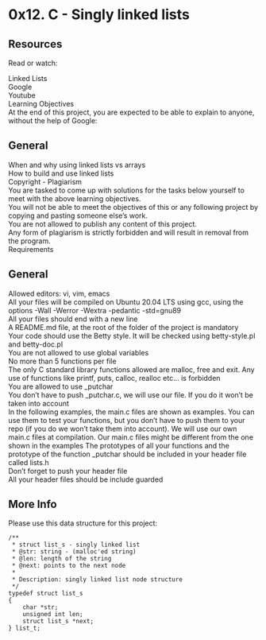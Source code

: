 # 0x12. C - Singly linked lists
## Resources
Read or watch:<br>

Linked Lists  
Google  
Youtube  
Learning Objectives  
At the end of this project, you are expected to be able to explain to anyone, without the help of Google:  

## General
When and why using linked lists vs arrays  
How to build and use linked lists  
Copyright - Plagiarism  
You are tasked to come up with solutions for the tasks below yourself to meet with the above learning objectives.  
You will not be able to meet the objectives of this or any following project by copying and pasting someone else’s work.  
You are not allowed to publish any content of this project.  
Any form of plagiarism is strictly forbidden and will result in removal from the program.  
Requirements  
## General  
Allowed editors: vi, vim, emacs  
All your files will be compiled on Ubuntu 20.04 LTS using gcc, using the options -Wall -Werror -Wextra -pedantic -std=gnu89  
All your files should end with a new line  
A README.md file, at the root of the folder of the project is mandatory  
Your code should use the Betty style. It will be checked using betty-style.pl and betty-doc.pl  
You are not allowed to use global variables  
No more than 5 functions per file  
The only C standard library functions allowed are malloc, free and exit. Any use of functions like printf, puts, calloc, realloc etc… is forbidden  
You are allowed to use _putchar  
You don’t have to push _putchar.c, we will use our file. If you do it won’t be taken into account  
In the following examples, the main.c files are shown as examples. You can use them to test your functions, but you don’t have to push them to your repo (if you do we won’t take them into account). We will use our own main.c files at compilation. Our main.c files might be different from the one shown in the examples
The prototypes of all your functions and the prototype of the function _putchar should be included in your header file called lists.h  
Don’t forget to push your header file  
All your header files should be include guarded  
## More Info
Please use this data structure for this project:  
```
/**
 * struct list_s - singly linked list
 * @str: string - (malloc'ed string)
 * @len: length of the string
 * @next: points to the next node
 *
 * Description: singly linked list node structure
 */
typedef struct list_s
{
    char *str;
    unsigned int len;
    struct list_s *next;
} list_t;
```
